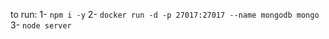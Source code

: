 to run:
1- ```npm i -y```
2- ```docker run -d -p 27017:27017 --name mongodb mongo```
3- ```node server```
